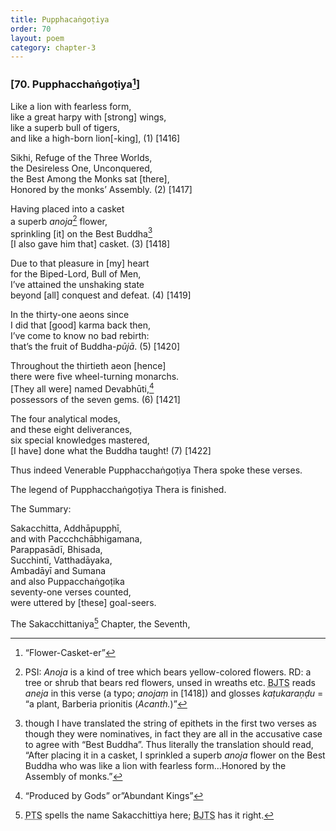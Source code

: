 ```yaml
---
title: Pupphacaṅgoṭiya
order: 70
layout: poem
category: chapter-3
---
```


### \[70. Puppha<span class="diacritics" data-state="on">c</span><span class="no-diacritics" data-state="off">ch</span>aṅgoṭiya[^1]\]

Like a lion with fearless form,  
like a great harpy with \[strong\] wings,  
like a superb bull of tigers,  
and like a high-born lion\[-king\], (1) \[1416\]

Sikhi, Refuge of the Three Worlds,  
the Desireless One, Unconquered,  
the Best Among the Monks sat \[there\],  
Honored by the monks’ Assembly. (2) \[1417\]

Having placed into a casket  
a superb *anoja*[^2] flower,  
sprinkling \[it\] on the Best Buddha[^3]  
\[I also gave him that\] casket. (3) \[1418\]

Due to that pleasure in \[my\] heart  
for the Biped-Lord, Bull of Men,  
I’ve attained the unshaking state  
beyond \[all\] conquest and defeat. (4) \[1419\]

In the thirty-one aeons since  
I did that \[good\] karma back then,  
I’ve come to know no bad rebirth:  
that’s the fruit of Buddha-*pūjā*. (5) \[1420\]

Throughout the thirtieth aeon \[hence\]  
there were five wheel-turning monarchs.  
\[They all were\] named Devabhūti,[^4]  
possessors of the seven gems. (6) \[1421\]

The four analytical modes,  
and these eight deliverances,  
six special knowledges mastered,  
\[I have\] done what the Buddha taught! (7) \[1422\]

Thus indeed Venerable Puppha<span class="diacritics" data-state="on">c</span><span class="no-diacritics" data-state="off">ch</span>aṅgoṭiya Thera spoke these verses.

The legend of Puppha<span class="diacritics" data-state="on">c</span><span class="no-diacritics" data-state="off">ch</span>aṅgoṭiya Thera is finished.

The Summary:

Saka<span class="diacritics" data-state="on">c</span><span class="no-diacritics" data-state="off">ch</span>itta, Addhāpupphī,  
and with Pa<span class="diacritics" data-state="on">cc</span><span class="no-diacritics" data-state="off">chch</span>ābhigamana,  
Parappasādī, Bhisada,  
Su<span class="diacritics" data-state="on">c</span><span class="no-diacritics" data-state="off">ch</span>intī, Vatthadāyaka,  
Ambadāyī and Sumana  
and also Puppa<span class="diacritics" data-state="on">c</span><span class="no-diacritics" data-state="off">ch</span>aṅgoṭika  
seventy-one verses counted,  
were uttered by \[these\] goal-seers.

The Saka<span class="diacritics" data-state="on">c</span><span class="no-diacritics" data-state="off">ch</span>ittaniya[^5] Chapter, the Seventh,

[^1]: “Flower-Casket-er”

[^2]: PSI: *Anoja* is a kind of tree which bears yellow-colored flowers. RD: a tree or shrub that bears red flowers, unsed in wreaths etc. <abbr title="Buddha Jayanthi Tripitaka Series">BJTS</abbr> reads *aneja* in this verse (a typo; *anojaṃ* in \[1418\]) and glosses *kaṭukaraṇḍu* = “a plant, Barberia prionitis (*Acanth.*)”

[^3]: though I have translated the string of epithets in the first two verses as though they were nominatives, in fact they are all in the accusative case to agree with “Best Buddha”. Thus literally the translation should read, “After placing it in a casket, I sprinkled a superb *anoja* flower on the Best Buddha who was like a lion with fearless form…Honored by the Assembly of monks.”

[^4]: “Produced by Gods” or”Abundant Kings”

[^5]: <abbr title="Pali Text Society">PTS</abbr> spells the name Saka<span class="diacritics" data-state="on">c</span><span class="no-diacritics" data-state="off">ch</span>ittiya here; <abbr title="Buddha Jayanthi Tripitaka Series">BJTS</abbr> has it right.
